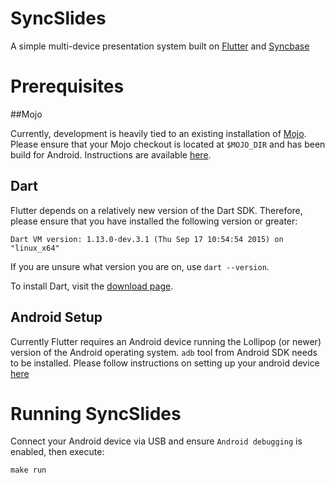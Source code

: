 # SyncSlides

A simple multi-device presentation system built on [Flutter](https://flutter.io) and [Syncbase](https://github.com/vanadium/mojo.syncbase)

# Prerequisites

##Mojo

Currently, development is heavily tied to an existing installation of [Mojo](https://github.com/domokit/mojo). Please ensure that your Mojo checkout is located at `$MOJO_DIR` and has been build for Android. Instructions are available [here](https://github.com/domokit/mojo#mojo).

## Dart

Flutter depends on a relatively new version of the Dart SDK. Therefore, please ensure that you have installed the following version or greater:

```
Dart VM version: 1.13.0-dev.3.1 (Thu Sep 17 10:54:54 2015) on "linux_x64"
```

If you are unsure what version you are on, use `dart --version`.

To install Dart, visit the [download page](https://www.dartlang.org/downloads/).

## Android Setup

Currently Flutter requires an Android device running the Lollipop (or newer) version of the Android operating system.
`adb` tool from Android SDK needs to be installed. Please follow instructions on setting up your android device [here](http://flutter.io/getting-started/#setting-up-your-android-device)

# Running SyncSlides

Connect your Android device via USB and ensure `Android debugging` is enabled, then execute:
```
make run
```
